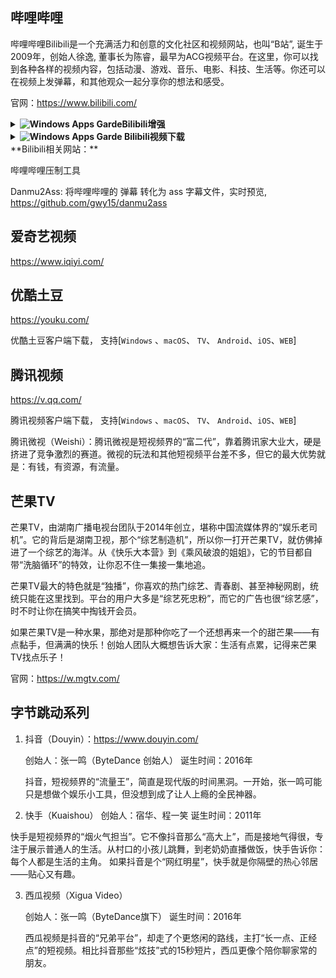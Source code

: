 ## 哔哩哔哩

哔哩哔哩Bilibili是一个充满活力和创意的文化社区和视频网站，也叫“B站”, 诞生于2009年，创始人徐逸, 董事长为陈睿，最早为ACG视频平台。在这里，你可以找到各种各样的视频内容，包括动漫、游戏、音乐、电影、科技、生活等。你还可以在视频上发弹幕，和其他观众一起分享你的想法和感受。

官网：https://www.bilibili.com/

<details>
  <summary><b><img alt="Windows Apps Garde" src="https://gitbook07.oss-cn-hangzhou.aliyuncs.com/leaves_use.svg">Bilibili增强</b></summary>
<p><ul>
<li><p>Btools: 以B站为主增强网站功能，优化网站浏览体验。致力于简洁实用方便,比如找回失效视频。</p>
<p>chrome商店：<a href="https://chrome.google.com/webstore/detail/btools/codgofkgobbmgglciccjabipdlgefnch">https://chrome.google.com/webstore/detail/btools/codgofkgobbmgglciccjabipdlgefnch</a></p>
</li>
<li><p>ACG助手：bilibili 综合辅助扩展：<a href="https://chrome.google.com/webstore/detail/acg助手：bilibili-综合辅助扩展/kpbnombpnpcffllnianjibmpadjolanh">https://chrome.google.com/webstore/detail/acg%E5%8A%A9%E6%89%8B%EF%BC%9Abilibili-%E7%BB%BC%E5%90%88%E8%BE%85%E5%8A%A9%E6%89%A9%E5%B1%95/kpbnombpnpcffllnianjibmpadjolanh</a></p>
<p>第三方哔哩哔哩弹幕网辅助扩展，拥有视频区和直播区的人性化功能</p>
</li>
</ul>
<hr>
<blockquote>
<p><a href="https://greasyfork.org/zh-CN/scripts/by-site/bilibili.com">https://greasyfork.org/zh-CN/scripts/by-site/bilibili.com</a>  (以下需Tampermonkey 插件)</p>
</blockquote>
<ul>
<li><p>Bilibili 旧播放页: <a href="https://greasyfork.org/zh-CN/scripts/394296">https://greasyfork.org/zh-CN/scripts/394296</a></p>
</li>
<li><p>Bilibili-Evolved: <a href="https://github.com/the1812/Bilibili-Evolved">https://github.com/the1812/Bilibili-Evolved</a></p>
<p>强大的哔哩哔哩增强脚本: 下载视频, 音乐, 封面, 弹幕 / 简化直播间, 评论区, 首页 / 自定义顶栏, 删除广告, 夜间模式 / 触屏设备支</p>
<p>文档：<a href="https://bilibili-evolved-doc.vercel.app/">https://bilibili-evolved-doc.vercel.app/</a></p>
<p>安装：<a href="https://bilibili-evolved-doc.vercel.app/docs/user/install">https://bilibili-evolved-doc.vercel.app/docs/user/install</a> (latest version: 2.7.5)</p>
</li>
<li><p>Bilibili视频播放加速功能可用其他插件或脚本代替， 比如：Global Speed</p>
</li>
<li><p>哔哩漫游，解除B站客户端番剧区域限制的Xposed模块，并且提供其他小功能： https://github.com/yujincheng08/BiliRoaming</p>
</li>
    <li><p>Bilibili CC字幕工具： 可下载B站的CC字幕，旧版B站播放器可启用CC字幕  <a href="https://greasyfork.org/zh-CN/scripts/378513">https://greasyfork.org/zh-CN/scripts/378513</a>
        </p>
</li>
</ul>
</p>
</details>


<details>
  <summary><b><img alt="Windows Apps Garde" src="https://gitbook07.oss-cn-hangzhou.aliyuncs.com/leaves_use.svg"> Bilibili视频下载</b></summary>
<p><ol>
<li>网址bilibili前面加上字母【i】</li>
<li>使用哔哩哔哩下载助手：增强B站网站功能，提供下载视频，音频、弹幕等
chrome商店：<a href="https://chrome.google.com/webstore/detail/哔哩哔哩下载助手/djinnjdnedmcilpnboifdhfgbbhgieee">https://chrome.google.com/webstore/detail/%E5%93%94%E5%93%A9%E5%93%94%E5%93%A9%E4%B8%8B%E8%BD%BD%E5%8A%A9%E6%89%8B/djinnjdnedmcilpnboifdhfgbbhgieee</a></li>
<li>唧唧(在这里你可以下载到对应AV号(B站视频编号)的视频(包括福利)、MP3和弹幕文件): <a href="http://www.jijidown.com/，">http://www.jijidown.com/，</a> 使用PC端唧唧Down:  <a href="http://client.jijidown.com/">http://client.jijidown.com/</a></li>
<li>使用哔哩下载姬（客户端）：<a href="https://github.com/leiurayer/downkyi/releases">https://github.com/leiurayer/downkyi/releases</a>  Github：<a href="https://github.com/leiurayer/downkyi，">https://github.com/leiurayer/downkyi，</a>
Bilibili视频下载神器，支持批量下载， 下载高清视频需登陆账号</li>
<li>使用B23Downloader/BiliBili视频下载工具，可下载B站视频、直播、漫画等于一身的B站下载神器， Github：<a href="https://github.com/vooidzero/B23Downloader">https://github.com/vooidzero/B23Downloader</a></li>
</ol></p>
</details>
**Bilibili相关网站：**

哔哩哔哩压制工具

Danmu2Ass: 将哔哩哔哩的 弹幕 转化为 ass 字幕文件，实时预览, https://github.com/gwy15/danmu2ass

## 爱奇艺视频

https://www.iqiyi.com/

## 优酷土豆

https://youku.com/

优酷土豆客户端下载， 支持[`Windows` 、`macOS`、 `TV`、 `Android`、`iOS`、`WEB`]

## 腾讯视频

https://v.qq.com/

腾讯视频客户端下载， 支持[`Windows` 、`macOS`、 `TV`、 `Android`、`iOS`、`WEB`]

腾讯微视（Weishi）：腾讯微视是短视频界的“富二代”，靠着腾讯家大业大，硬是挤进了竞争激烈的赛道。微视的玩法和其他短视频平台差不多，但它的最大优势就是：有钱，有资源，有流量。

## 芒果TV

芒果TV，由湖南广播电视台团队于2014年创立，堪称中国流媒体界的“娱乐老司机”。它的背后是湖南卫视，那个“综艺制造机”，所以你一打开芒果TV，就仿佛掉进了一个综艺的海洋。从《快乐大本营》到《乘风破浪的姐姐》，它的节目都自带“洗脑循环”的特效，让你忍不住一集接一集地追。

芒果TV最大的特色就是“独播”，你喜欢的热门综艺、青春剧、甚至神秘网剧，统统只能在这里找到。平台的用户大多是“综艺死忠粉”，而它的广告也很“综艺感”，时不时让你在搞笑中掏钱开会员。

如果芒果TV是一种水果，那绝对是那种你吃了一个还想再来一个的甜芒果——有点黏手，但满满的快乐！创始人团队大概想告诉大家：生活有点累，记得来芒果TV找点乐子！

官网：https://w.mgtv.com/

## 字节跳动系列

1. 抖音（Douyin）：https://www.douyin.com/

   创始人：张一鸣（ByteDance 创始人）
   诞生时间：2016年

   抖音，短视频界的“流量王”，简直是现代版的时间黑洞。一开始，张一鸣可能只是想做个娱乐小工具，但没想到成了让人上瘾的全民神器。

2. 快手（Kuaishou）
    创始人：宿华、程一笑
    诞生时间：2011年

  快手是短视频界的“烟火气担当”。它不像抖音那么“高大上”，而是接地气得很，专注于展示普通人的生活。从村口的小孩儿跳舞，到老奶奶直播做饭，快手告诉你：每个人都是生活的主角。
  如果抖音是个“网红明星”，快手就是你隔壁的热心邻居——贴心又有趣。   

3.   西瓜视频（Xigua Video）

     创始人：张一鸣（ByteDance旗下）
     诞生时间：2016年
     
     西瓜视频是抖音的“兄弟平台”，却走了个更悠闲的路线，主打“长一点、正经点”的短视频。相比抖音那些“炫技”式的15秒短片，西瓜更像个陪你聊家常的朋友。
     
     

   

   

   







